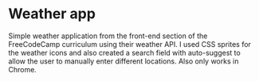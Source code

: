 # Weather app
Simple weather application from the front-end section of the FreeCodeCamp curriculum using their weather API. I used CSS sprites for the weather icons and also created a search field with auto-suggest to allow the user to manually enter different locations. Also only works in Chrome.
